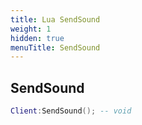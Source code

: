 ```yaml
---
title: Lua SendSound
weight: 1
hidden: true
menuTitle: SendSound
---
```

## SendSound
```lua
Client:SendSound(); -- void
```